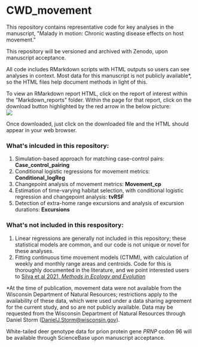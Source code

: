 # CWD_movement
This repository contains representative code for key analyses in the manuscript, "Malady in motion: Chronic wasting disease effects on host movement."  

This repository will be versioned and archived with Zenodo, upon manuscript acceptance.

All code includes RMarkdown scripts with HTML outputs so users can see analyses in context. Most data for this manuscript is not publicly available*, so the HTML files help document methods in light of this.  

To view an RMarkdown report HTML, click on the report of interest within the "Markdown_reports" folder. Within the page for that report, click on the download button highlighted by the red arrow in the below picture:  
![](https://drive.google.com/uc?export=view&id=1PZK43_5SMw-nS8adklb2E-Bu3-1zXyUX)

Once downloaded, just click on the downloaded file and the HTML should appear in your web browser.  

### What's inlcuded in this repository:

1. Simulation-based approach for matching case-control pairs: **Case_control_pairing**  
2. Conditional logistic regressions for movement metrics: **Conditional_logReg**  
3. Changepoint analysis of movement metrics: **Movement_cp**  
4. Estimation of time-varying habitat selection, with conditional logistic regression and changepoint analysis: **tvRSF**  
5. Detection of extra-home range excursions and analysis of excursion durations: **Excursions**  



### What's not included in this respository:

1. Linear regressions are generally not included in this repository; these statistical models are common, and our code is not unique or novel for these analyses.
2. Fitting continuous time movement models (CTMM), with calculation of weekly and monthly range areas and centroids. Code for this is thoroughly documented in the literature, and we point interested users to [Silva et al 2021, *Methods in Ecology and Evolution*](https://doi.org/10.1111/2041-210X.13786)

*At the time of publication, movement data were not available from the Wisconsin Department of Natural Resources; restrictions apply to the availability of these data, which were used under a data sharing agreement for the current study, and so are not publicly available. Data may be requested from the Wisconsin Department of Natural Resources through Daniel Storm (DanielJ.Storm@wisconsin.gov).  

White-tailed deer genotype data for prion protein gene *PRNP* codon 96 will be available through ScienceBase upon manuscript acceptance.
